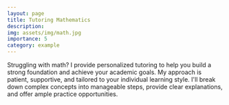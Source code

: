 ```yaml
---
layout: page
title: Tutoring Mathematics
description:
img: assets/img/math.jpg
importance: 5
category: example
---
```


Struggling with math?  I provide personalized tutoring to help you build a strong foundation and achieve your academic goals.
My approach is patient, supportive, and tailored to your individual learning style. I'll break down complex concepts into manageable steps, provide clear explanations, and offer ample practice opportunities.

